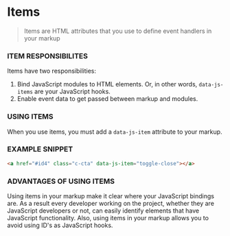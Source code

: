 [//]: # ({{#wrapWith "grid-row"}})
[//]: #     ({{#wrapWith "grid-col" colClasses="is-col-mobile-l-12"}})

# Items

> Items are HTML attributes that you use to define event handlers in your markup


### ITEM RESPONSIBILITES
Items have two responsibilities:
1. Bind JavaScript modules to HTML elements. Or, in other words, `data-js-items` are your JavaScript hooks.
1. Enable event data to get passed between markup and modules.

[//]: #     ({{/wrapWith}})
[//]: # ({{/wrapWith}})
[//]: # ({{#wrapWith "grid-row"}})
[//]: #     ({{#wrapWith "grid-col" colClasses="is-col-mobile-l-6"}})

### USING ITEMS
When you use items, you must add a `data-js-item` attribute to your markup.

[//]: #     ({{/wrapWith}})
[//]: #     ({{#wrapWith "grid-col" colClasses="is-col-mobile-l-6"}})

### EXAMPLE SNIPPET

```html
<a href="#id4" class="c-cta" data-js-item="toggle-close"></a>
```

[//]: #     ({{/wrapWith}})
[//]: # ({{/wrapWith}})
[//]: # ({{#wrapWith "grid-row"}})
[//]: #     ({{#wrapWith "grid-col" colClasses="is-col-mobile-l-12"}})

### ADVANTAGES OF USING ITEMS
Using items in your markup make it clear where your JavaScript bindings are. As a result every developer working on the project, whether they are JavaScript developers or not, can easily identify elements that have JavaScript functionality. Also, using items in your markup allows you to avoid using ID's as JavaScript hooks.

[//]: #     ({{/wrapWith}})
[//]: # ({{/wrapWith}})
